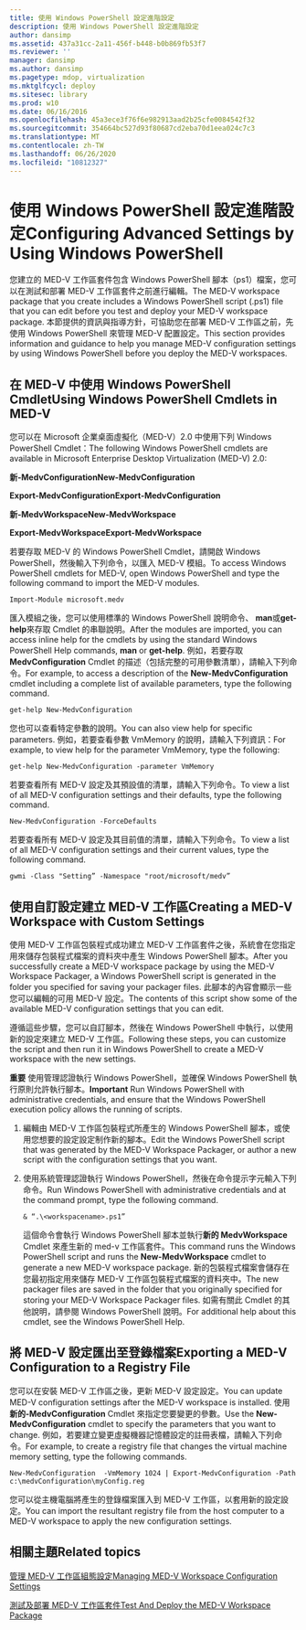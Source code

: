 ```yaml
---
title: 使用 Windows PowerShell 設定進階設定
description: 使用 Windows PowerShell 設定進階設定
author: dansimp
ms.assetid: 437a31cc-2a11-456f-b448-b0b869fb53f7
ms.reviewer: ''
manager: dansimp
ms.author: dansimp
ms.pagetype: mdop, virtualization
ms.mktglfcycl: deploy
ms.sitesec: library
ms.prod: w10
ms.date: 06/16/2016
ms.openlocfilehash: 45a3ece3f76f6e982913aad2b25cfe0084542f32
ms.sourcegitcommit: 354664bc527d93f80687cd2eba70d1eea024c7c3
ms.translationtype: MT
ms.contentlocale: zh-TW
ms.lasthandoff: 06/26/2020
ms.locfileid: "10812327"
---
```

# <span data-ttu-id="7109a-103">使用 Windows PowerShell 設定進階設定</span><span class="sxs-lookup"><span data-stu-id="7109a-103">Configuring Advanced Settings by Using Windows PowerShell</span></span>


<span data-ttu-id="7109a-104">您建立的 MED-V 工作區套件包含 Windows PowerShell 腳本（ps1）檔案，您可以在測試和部署 MED-V 工作區套件之前進行編輯。</span><span class="sxs-lookup"><span data-stu-id="7109a-104">The MED-V workspace package that you create includes a Windows PowerShell script (.ps1) file that you can edit before you test and deploy your MED-V workspace package.</span></span> <span data-ttu-id="7109a-105">本節提供的資訊與指導方針，可協助您在部署 MED-V 工作區之前，先使用 Windows PowerShell 來管理 MED-V 配置設定。</span><span class="sxs-lookup"><span data-stu-id="7109a-105">This section provides information and guidance to help you manage MED-V configuration settings by using Windows PowerShell before you deploy the MED-V workspaces.</span></span>

## <span data-ttu-id="7109a-106">在 MED-V 中使用 Windows PowerShell Cmdlet</span><span class="sxs-lookup"><span data-stu-id="7109a-106">Using Windows PowerShell Cmdlets in MED-V</span></span>


<span data-ttu-id="7109a-107">您可以在 Microsoft 企業桌面虛擬化（MED-V）2.0 中使用下列 Windows PowerShell Cmdlet：</span><span class="sxs-lookup"><span data-stu-id="7109a-107">The following Windows PowerShell cmdlets are available in Microsoft Enterprise Desktop Virtualization (MED-V) 2.0:</span></span>

**<span data-ttu-id="7109a-108">新-MedvConfiguration</span><span class="sxs-lookup"><span data-stu-id="7109a-108">New-MedvConfiguration</span></span>**

**<span data-ttu-id="7109a-109">Export-MedvConfiguration</span><span class="sxs-lookup"><span data-stu-id="7109a-109">Export-MedvConfiguration</span></span>**

**<span data-ttu-id="7109a-110">新-MedvWorkspace</span><span class="sxs-lookup"><span data-stu-id="7109a-110">New-MedvWorkspace</span></span>**

**<span data-ttu-id="7109a-111">Export-MedvWorkspace</span><span class="sxs-lookup"><span data-stu-id="7109a-111">Export-MedvWorkspace</span></span>**

<span data-ttu-id="7109a-112">若要存取 MED-V 的 Windows PowerShell Cmdlet，請開啟 Windows PowerShell，然後輸入下列命令，以匯入 MED-V 模組。</span><span class="sxs-lookup"><span data-stu-id="7109a-112">To access Windows PowerShell cmdlets for MED-V, open Windows PowerShell and type the following command to import the MED-V modules.</span></span>

``` syntax
Import-Module microsoft.medv
```

<span data-ttu-id="7109a-113">匯入模組之後，您可以使用標準的 Windows PowerShell 說明命令、 **man**或**get-help**來存取 Cmdlet 的串聯說明。</span><span class="sxs-lookup"><span data-stu-id="7109a-113">After the modules are imported, you can access inline help for the cmdlets by using the standard Windows PowerShell Help commands, **man** or **get-help**.</span></span> <span data-ttu-id="7109a-114">例如，若要存取**MedvConfiguration** Cmdlet 的描述（包括完整的可用參數清單），請輸入下列命令。</span><span class="sxs-lookup"><span data-stu-id="7109a-114">For example, to access a description of the **New-MedvConfiguration** cmdlet including a complete list of available parameters, type the following command.</span></span>

``` syntax
get-help New-MedvConfiguration
```

<span data-ttu-id="7109a-115">您也可以查看特定參數的說明。</span><span class="sxs-lookup"><span data-stu-id="7109a-115">You can also view help for specific parameters.</span></span> <span data-ttu-id="7109a-116">例如，若要查看參數 VmMemory 的說明，請輸入下列資訊：</span><span class="sxs-lookup"><span data-stu-id="7109a-116">For example, to view help for the parameter VmMemory, type the following:</span></span>

``` syntax
get-help New-MedvConfiguration -parameter VmMemory
```

<span data-ttu-id="7109a-117">若要查看所有 MED-V 設定及其預設值的清單，請輸入下列命令。</span><span class="sxs-lookup"><span data-stu-id="7109a-117">To view a list of all MED-V configuration settings and their defaults, type the following command.</span></span>

``` syntax
New-MedvConfiguration -ForceDefaults
```

<span data-ttu-id="7109a-118">若要查看所有 MED-V 設定及其目前值的清單，請輸入下列命令。</span><span class="sxs-lookup"><span data-stu-id="7109a-118">To view a list of all MED-V configuration settings and their current values, type the following command.</span></span>

``` syntax
gwmi -Class "Setting” -Namespace "root/microsoft/medv”
```

## <span data-ttu-id="7109a-119">使用自訂設定建立 MED-V 工作區</span><span class="sxs-lookup"><span data-stu-id="7109a-119">Creating a MED-V Workspace with Custom Settings</span></span>


<span data-ttu-id="7109a-120">使用 MED-V 工作區包裝程式成功建立 MED-V 工作區套件之後，系統會在您指定用來儲存包裝程式檔案的資料夾中產生 Windows PowerShell 腳本。</span><span class="sxs-lookup"><span data-stu-id="7109a-120">After you successfully create a MED-V workspace package by using the MED-V Workspace Packager, a Windows PowerShell script is generated in the folder you specified for saving your packager files.</span></span> <span data-ttu-id="7109a-121">此腳本的內容會顯示一些您可以編輯的可用 MED-V 設定。</span><span class="sxs-lookup"><span data-stu-id="7109a-121">The contents of this script show some of the available MED-V configuration settings that you can edit.</span></span>

<span data-ttu-id="7109a-122">遵循這些步驟，您可以自訂腳本，然後在 Windows PowerShell 中執行，以使用新的設定來建立 MED-V 工作區。</span><span class="sxs-lookup"><span data-stu-id="7109a-122">Following these steps, you can customize the script and then run it in Windows PowerShell to create a MED-V workspace with the new settings.</span></span>

<span data-ttu-id="7109a-123">**重要** 使用管理認證執行 Windows PowerShell，並確保 Windows PowerShell 執行原則允許執行腳本。</span><span class="sxs-lookup"><span data-stu-id="7109a-123">**Important** Run Windows PowerShell with administrative credentials, and ensure that the Windows PowerShell execution policy allows the running of scripts.</span></span>

1.  <span data-ttu-id="7109a-124">編輯由 MED-V 工作區包裝程式所產生的 Windows PowerShell 腳本，或使用您想要的設定設定制作新的腳本。</span><span class="sxs-lookup"><span data-stu-id="7109a-124">Edit the Windows PowerShell script that was generated by the MED-V Workspace Packager, or author a new script with the configuration settings that you want.</span></span>

2.  <span data-ttu-id="7109a-125">使用系統管理認證執行 Windows PowerShell，然後在命令提示字元輸入下列命令。</span><span class="sxs-lookup"><span data-stu-id="7109a-125">Run Windows PowerShell with administrative credentials and at the command prompt, type the following command.</span></span>

    ``` syntax
    & “.\<workspacename>.ps1”
    ```

    <span data-ttu-id="7109a-126">這個命令會執行 Windows PowerShell 腳本並執行**新的 MedvWorkspace** Cmdlet 來產生新的 med-v 工作區套件。</span><span class="sxs-lookup"><span data-stu-id="7109a-126">This command runs the Windows PowerShell script and runs the **New-MedvWorkspace** cmdlet to generate a new MED-V workspace package.</span></span> <span data-ttu-id="7109a-127">新的包裝程式檔案會儲存在您最初指定用來儲存 MED-V 工作區包裝程式檔案的資料夾中。</span><span class="sxs-lookup"><span data-stu-id="7109a-127">The new packager files are saved in the folder that you originally specified for storing your MED-V Workspace Packager files.</span></span> <span data-ttu-id="7109a-128">如需有關此 Cmdlet 的其他說明，請參閱 Windows PowerShell 說明。</span><span class="sxs-lookup"><span data-stu-id="7109a-128">For additional help about this cmdlet, see the Windows PowerShell Help.</span></span>

 

## <span data-ttu-id="7109a-129">將 MED-V 設定匯出至登錄檔案</span><span class="sxs-lookup"><span data-stu-id="7109a-129">Exporting a MED-V Configuration to a Registry File</span></span>


<span data-ttu-id="7109a-130">您可以在安裝 MED-V 工作區之後，更新 MED-V 設定設定。</span><span class="sxs-lookup"><span data-stu-id="7109a-130">You can update MED-V configuration settings after the MED-V workspace is installed.</span></span> <span data-ttu-id="7109a-131">使用**新的-MedvConfiguration** Cmdlet 來指定您要變更的參數。</span><span class="sxs-lookup"><span data-stu-id="7109a-131">Use the **New-MedvConfiguration** cmdlet to specify the parameters that you want to change.</span></span> <span data-ttu-id="7109a-132">例如，若要建立變更虛擬機器記憶體設定的註冊表檔，請輸入下列命令。</span><span class="sxs-lookup"><span data-stu-id="7109a-132">For example, to create a registry file that changes the virtual machine memory setting, type the following commands.</span></span>

``` syntax
New-MedvConfiguration  -VmMemory 1024 | Export-MedvConfiguration -Path c:\medvConfiguration\myConfig.reg
```

<span data-ttu-id="7109a-133">您可以從主機電腦將產生的登錄檔案匯入到 MED-V 工作區，以套用新的設定設定。</span><span class="sxs-lookup"><span data-stu-id="7109a-133">You can import the resultant registry file from the host computer to a MED-V workspace to apply the new configuration settings.</span></span>

## <span data-ttu-id="7109a-134">相關主題</span><span class="sxs-lookup"><span data-stu-id="7109a-134">Related topics</span></span>


[<span data-ttu-id="7109a-135">管理 MED-V 工作區組態設定</span><span class="sxs-lookup"><span data-stu-id="7109a-135">Managing MED-V Workspace Configuration Settings</span></span>](managing-med-v-workspace-configuration-settings.md)

[<span data-ttu-id="7109a-136">測試及部署 MED-V 工作區套件</span><span class="sxs-lookup"><span data-stu-id="7109a-136">Test And Deploy the MED-V Workspace Package</span></span>](test-and-deploy-the-med-v-workspace-package.md)

 

 





